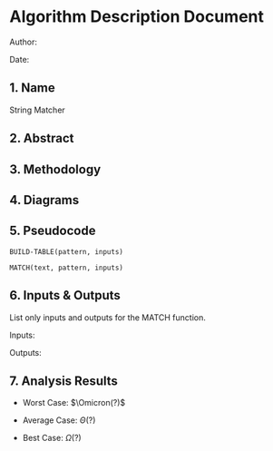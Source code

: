 # Algorithm Description Document

Author: 

Date: 

## 1. Name

String Matcher

## 2. Abstract

## 3. Methodology

## 4. Diagrams

## 5. Pseudocode

```
BUILD-TABLE(pattern, inputs)

MATCH(text, pattern, inputs)

```

## 6. Inputs & Outputs

List only inputs and outputs for the MATCH function. 

Inputs:

Outputs:

## 7. Analysis Results

* Worst Case: $\Omicron(?)$

* Average Case: $\Theta(?)$

* Best Case: $\Omega(?)$
